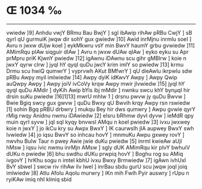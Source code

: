 # Œ 1034 ‰
---
vwiedw ]9] Anhdu vwjY BRmu Bau BwjY ] sgl ibAwip rihAw pRBu CwjY ]
sB qyrI qU gurmuiK jwqw dir sohY gux gwiedw ]10] Awid inrMjnu inrmlu
soeI ] Avru n jwxw dUjw koeI ] eykMkwru vsY min BwvY haumY grbu gvwiedw
]11] AMimRqu pIAw siqguir dIAw ] Avru n jwxw dUAw qIAw ] eyko eyku su
Apr prMpru priK KjwnY pwiedw ]12] igAwnu iDAwnu scu gihr gMBIrw ]
koie n jwxY qyrw cIrw ] jyqI hY qyqI quDu jwcY krim imlY so pwiedw ]13]
krmu Drmu scu hwiQ qumwrY ] vyprvwh AKut BMfwrY ] qU dieAwlu ikrpwlu
sdw pRBu Awpy myil imlwiedw ]14] Awpy dyiK idKwvY Awpy ] Awpy Qwip
auQwpy Awpy ] Awpy joiV ivCoVy krqw Awpy mwir jIvwiedw ]15] jyqI hY
qyqI quDu AMdir ] dyKih Awip bYis ibj mMdir ] nwnku swcu khY bynµqI hir
drsin suKu pwiedw ]16]1]13] mwrU mhlw 1 ] drsnu pwvw jy quDu Bwvw
] Bwie Bgiq swcy gux gwvw ] quDu Bwxy qU Bwvih krqy Awpy rsn rswiedw
]1] sohin Bgq pRBU drbwry ] mukqu Bey hir dws qumwry ] Awpu gvwie qyrY
rMig rwqy Anidnu nwmu iDAwiedw ]2] eIsru bRhmw dyvI dyvw ] ieMdR qpy
muin qyrI syvw ] jqI sqI kyqy bnvwsI AMqu n koeI pwiedw ]3] ivxu
jwxwey koie n jwxY ] jo ikCu kry su Awpx BwxY ] lK caurwsIh jIA aupwey
BwxY swh lvwiedw ]4] jo iqsu BwvY so inhcau hovY ] mnmuKu Awpu gxwey
rovY ] nwvhu Bulw Taur n pwey Awie jwie duKu pwiedw ]5] inrml kwieAw
aUjl hMsw ] iqsu ivic nwmu inrMjn AMsw ] sgly dUK AMimRqu kir pIvY
bwhuiV dUKu n pwiedw ]6] bhu swdhu dUKu prwpiq hovY ] Boghu rog su AMiq
ivgovY ] hrKhu sogu n imteI kbhU ivxu Bwxy Brmwiedw ]7] igAwn
ivhUxI BvY sbweI ] swcw riv rihAw ilv lweI ] inrBau sbdu gurU scu
jwqw joqI joiq imlwiedw ]8] Atlu Afolu Aqolu murwry ] iKn mih Fwih
Pyir auswry ] rUpu n ryiKAw imiq nhI kImiq sbid
####
